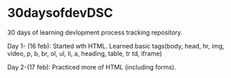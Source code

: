 # 30daysofdevDSC
30 days of learning devlopment process tracking repository.

Day 1- (16 feb): Started wth HTML. Learned basic tags(body, head, hr, img, video, p, b, br, ol, ul, li, a, heading, table, tr td, iframe)

Day 2-(17 feb): Practiced more of HTML (including forms).
